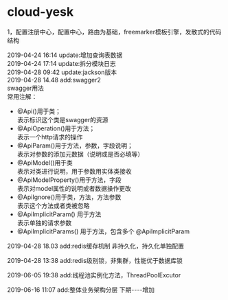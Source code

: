 # cloud-yesk
1，配置注册中心，配置中心，路由为基础，freemarker模板引擎，发散式的代码结构

2019-04-24 16:14 update:增加查询表数据 <br>
2019-04-24 17:14 update:拆分模块日志<br>
2019-04-28 09:42 update:jackson版本<br>
2019-04-28 14.48 add:swagger2<br>
swagger用法<br>
常用注解： <br>
- @Api()用于类； <br>
表示标识这个类是swagger的资源 <br>
- @ApiOperation()用于方法； <br>
表示一个http请求的操作 <br>
- @ApiParam()用于方法，参数，字段说明； <br>
表示对参数的添加元数据（说明或是否必填等） <br>
- @ApiModel()用于类 <br>
表示对类进行说明，用于参数用实体类接收 <br>
- @ApiModelProperty()用于方法，字段 <br>
表示对model属性的说明或者数据操作更改 <br>
- @ApiIgnore()用于类，方法，方法参数 <br>
表示这个方法或者类被忽略 <br>
- @ApiImplicitParam() 用于方法 <br>
表示单独的请求参数 <br>
- @ApiImplicitParams() 用于方法，包含多个 @ApiImplicitParam<br>

2019-04-28 18.03 add:redis缓存机制 非持久化，持久化单独配置<br>

2019-04-28 13:38 add:redis级别锁，非集群，性能优于数据库锁

2019-06-05 19:38 add:线程池实例化方法，ThreadPoolExcutor

2019-06-16 11:07 add:整体业务架构分层
下期----增加

